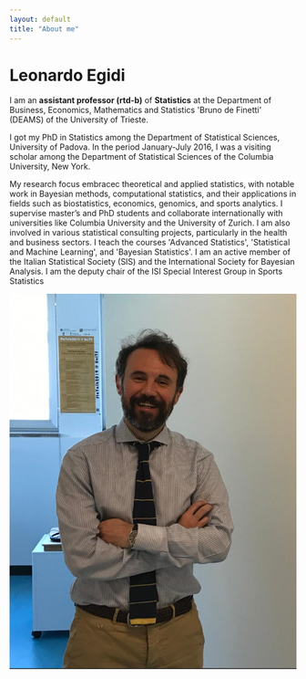 ```yaml
---
layout: default
title: "About me"
---
```


# Leonardo Egidi

I am an **assistant professor (rtd-b)** of **Statistics**  at the Department of Business, Economics, Mathematics and Statistics  'Bruno de Finetti' (DEAMS) 
of the University of Trieste.  

I got my PhD in Statistics among the Department of Statistical Sciences, University of Padova.
In the period January-July 2016, I was a visiting scholar among the Department of Statistical Sciences of the Columbia University, New York. 

My research focus embracec theoretical and applied statistics, with notable work in Bayesian methods, 
computational statistics, and their applications in fields such as biostatistics, economics, genomics, and sports analytics.
I supervise master’s and PhD students and collaborate internationally with universities like Columbia University and the University of Zurich. 
I am also involved in various statistical consulting projects, particularly in the health and business sectors.
I teach the courses 'Advanced Statistics', 'Statistical and Machine Learning', and 'Bayesian Statistics'.
I am an active member of the Italian Statistical Society (SIS) and the International Society for Bayesian Analysis.
I am the deputy chair of the ISI Special Interest Group in Sports Statistics


![](egidi_small.png)